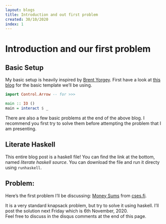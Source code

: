 ```yaml
---
layout: blogs
title: Introduction and out first problem
created: 30/10/2020
index: 1
---
```


# Introduction and our first problem

## Basic Setup

My basic setup is heavily inspired by [Brent Yorgey](). First have a
look at [this
blog](https://byorgey.wordpress.com/2019/04/24/competitive-programming-in-haskell-basic-setup/)
for the basic template we’ll be using.

``` haskell
import Control.Arrow -- for >>>

main :: IO ()
main = interact $ _ 
```

There are also a few basic problems at the end of the above blog. I
recommend you first try to solve them before attempting the problem that
I am presenting.

## Literate Haskell

This entire blog post is a haskell file\! You can find the link at the
bottom, named *literate haskell source*. You can download the file and
run it directy using `runhaskell`.

## Problem:

Here’s the first problem I’ll be discussing: [Money
Sums](https://cses.fi/problemset/task/1745/) from
[cses.fi](https://cses.fi/).

It is a very standard knapsack problem, but try to solve it using
haskell. I’ll post the solution next Friday which is 6th November,
2020.  
Feel free to discuss in the disqus comments at the end of this page.
